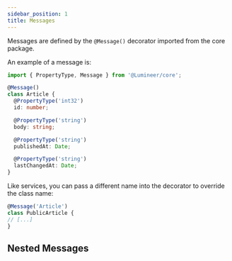 ```yaml
---
sidebar_position: 1
title: Messages
---
```


Messages are defined by the `@Message()` decorator imported from the core package.

An example of a message is:

```typescript
import { PropertyType, Message } from '@Lumineer/core';

@Message()
class Article {
  @PropertyType('int32')
  id: number;

  @PropertyType('string')
  body: string;

  @PropertyType('string')
  publishedAt: Date;

  @PropertyType('string')
  lastChangedAt: Date;
}
```
Like services, you can pass a different name into the decorator to override the class name:

```typescript
@Message('Article')
class PublicArticle {
// [...]
}
```
## Nested Messages
